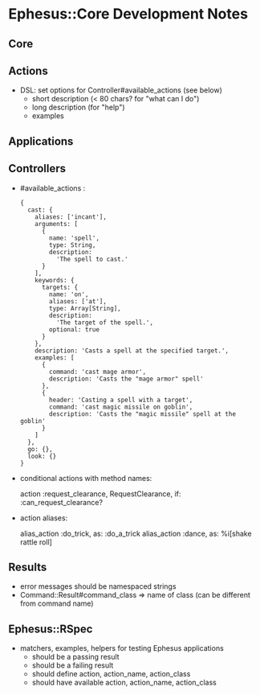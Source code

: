 # Ephesus::Core Development Notes

## Core

## Actions

- DSL: set options for Controller#available_actions (see below)
  - short description (< 80 chars? for "what can I do")
  - long description (for "help")
  - examples

## Applications

## Controllers

- #available_actions :
  ```
  {
    cast: {
      aliases: ['incant'],
      arguments: [
        {
          name: 'spell',
          type: String,
          description:
            'The spell to cast.'
        }
      ],
      keywords: {
        targets: {
          name: 'on',
          aliases: ['at'],
          type: Array[String],
          description:
            'The target of the spell.',
          optional: true
        }
      },
      description: 'Casts a spell at the specified target.',
      examples: [
        {
          command: 'cast mage armor',
          description: 'Casts the "mage armor" spell'
        },
        {
          header: 'Casting a spell with a target',
          command: 'cast magic missile on goblin',
          description: 'Casts the "magic missile" spell at the goblin'
        }
      ]
    },
    go: {},
    look: {}
  }
  ```

- conditional actions with method names:

  action :request_clearance, RequestClearance, if: :can_request_clearance?

- action aliases:

  alias_action :do_trick, as: :do_a_trick
  alias_action :dance, as: %i[shake rattle roll]

## Results

- error messages should be namespaced strings
- Command::Result#command_class
  => name of class (can be different from command name)

## Ephesus::RSpec

- matchers, examples, helpers for testing Ephesus applications
  - should be a passing result
  - should be a failing result
  - should define action, action_name, action_class
  - should have available action, action_name, action_class
